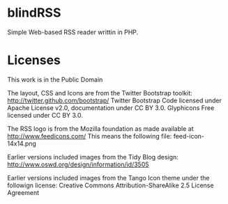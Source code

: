 blindRSS
========

Simple Web-based RSS reader writtin in PHP.


Licenses
========

This work is in the Public Domain

The layout, CSS and Icons are from the Twitter Bootstrap toolkit:
	http://twitter.github.com/bootstrap/
Twitter Bootstrap Code licensed under Apache License v2.0, documentation under CC BY 3.0.
Glyphicons Free licensed under CC BY 3.0.

The RSS logo is from the Mozilla foundation as made available at http://www.feedicons.com/
This means the following file:
	feed-icon-14x14.png

Earlier versions included images from the Tidy Blog design:
	http://www.oswd.org/design/information/id/3505

Earlier versions included images from the Tango Icon theme under the followign license:
	Creative Commons Attribution-ShareAlike 2.5 License Agreement
